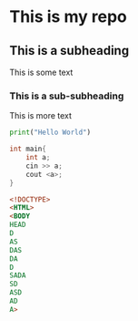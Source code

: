 # This is my repo
## This is a subheading
This is some text
### This is a sub-subheading
This is more text
```python
print("Hello World")
```
```cpp
int main{
    int a;
    cin >> a;
    cout <a>;
}
```
```html
<!DOCTYPE>
<HTML>
<BODY
HEAD
D
AS
DAS
DA
D
SADA
SD
ASD
AD
A>
```